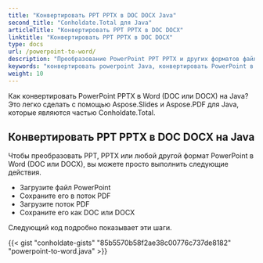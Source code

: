 ```yaml
---
title: "Конвертировать PPT PPTX в DOC DOCX Java"
second_title: "Conholdate.Total для Java"
articleTitle: "Конвертировать PPT PPTX в DOC DOCX"
linktitle: "Конвертировать PPT PPTX в DOC DOCX"
type: docs
url: /powerpoint-to-word/
description: "Преобразование PowerPoint PPT PPTX и других форматов файлов Word DOC DOCX на Java."
keywords: "конвертировать powerpoint Java, конвертировать PowerPoint в Word Java, конвертировать pptx в docx Java, конвертировать ppt в doc Java, java конвертировать ppt pptx, ppt в docx java, pptx в docx eclipse java, конвертер Java для ppt, конвертер Java для pptx, pptx в слово Java, слайды на страницы docx"
weight: 10
---
```


Как конвертировать PowerPoint PPTX в Word (DOC или DOCX) на Java? Это легко сделать с помощью Aspose.Slides и Aspose.PDF для Java, которые являются частью Conholdate.Total.

## **Конвертировать PPT PPTX в DOC DOCX на Java**
Чтобы преобразовать PPT, PPTX или любой другой формат PowerPoint в Word (DOC или DOCX), вы можете просто выполнить следующие действия.

- Загрузите файл PowerPoint
- Сохраните его в поток PDF
- Загрузите поток PDF
- Сохраните его как DOC или DOCX

Следующий код подробно показывает эти шаги.

{{< gist "conholdate-gists" "85b5570b58f2ae38c00776c737de8182" "powerpoint-to-word.java" >}}
